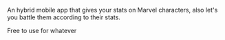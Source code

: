 An hybrid mobile app that gives your stats on Marvel characters, also let's you battle them according to their stats.

Free to use for whatever
